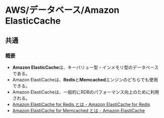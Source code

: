 # AWS/データベース/Amazon ElasticCache

## 共通

### 概要

- **Amazon ElasticCache**は、キーバリュー型・インメモリ型のデータベースである。
- Amazon ElastiCacheは、**Redis**と**Memcached**エンジンのどちらでも使用できる。
- Amazon ElastiCacheは、一般的にRDBのパフォーマンス向上のために利用される。
- [Amazon ElastiCache for Redis とは - Amazon ElastiCache for Redis](https://docs.aws.amazon.com/ja_jp/AmazonElastiCache/latest/red-ug/WhatIs.html)
- [Amazon ElastiCache for Memcached とは - Amazon ElastiCache](https://docs.aws.amazon.com/ja_jp/AmazonElastiCache/latest/mem-ug/WhatIs.html)
